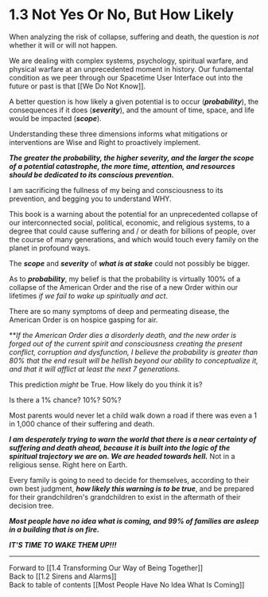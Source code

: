 # 1.3 Not Yes Or No, But How Likely

When analyzing the risk of collapse, suffering and death, the question is *not* whether it will or will not happen. 

We are dealing with complex systems, psychology, spiritual warfare, and physical warfare at an unprecedented moment in history. Our fundamental condition as we peer through our Spacetime User Interface out into the future or past is that [[We Do Not Know]]. 

A better question is how likely a given potential is to occur (***probability***), the consequences if it does (***severity***), and the amount of time, space, and life would be impacted (***scope***). 

Understanding these three dimensions informs what mitigations or interventions are Wise and Right to proactively implement. 

***The greater the probability, the higher severity, and the larger the scope of a potential catastrophe, the more time, attention, and resources should be dedicated to its conscious prevention.*** 

I am sacrificing the fullness of my being and consciousness to its prevention, and begging you to understand WHY. 

This book is a warning about the potential for an unprecedented collapse of our interconnected social, political, economic, and religious systems, to a degree that could cause suffering and / or death for billions of people, over the course of many generations, and which would touch every family on the planet in profound ways. 

The ***scope*** and ***severity*** of ***what is at stake*** could not possibly be bigger. 

As to ***probability***, my belief is that the probability is virtually 100% of a collapse of the American Order and the rise of a new Order within our lifetimes *if we fail to wake up spiritually and act*. 

There are so many symptoms of deep and permeating disease, the American Order is on hospice gasping for air. 

***If the American Order dies a disorderly death, and the new order is forged out of the current spirit and consciousness creating the present conflict, corruption and dysfunction, I believe the probability is greater than 80% that the end result will be hellish beyond our ability to conceptualize it, and that it will afflict at least the next 7 generations.*

This prediction *might* be True. How likely do you think it is? 

Is there a 1% chance? 
10%? 
50%? 

Most parents would never let a child walk down a road if there was even a 1 in 1,000 chance of their suffering and death. 

***I am desperately trying to warn the world that there is a near certainty of suffering and death ahead, because it is built into the logic of the spiritual trajectory we are on. We are headed towards hell.*** Not in a religious sense. Right here on Earth. 

Every family is going to need to decide for themselves, according to their own best judgment, ***how likely this warning is to be true***, and be prepared for their grandchildren's grandchildren to exist in the aftermath of their decision tree. 

***Most people have no idea what is coming, and 99% of families are asleep in a building that is on fire.*** 

***IT'S TIME TO WAKE THEM UP!!!***

___

Forward to [[1.4 Transforming Our Way of Being Together]]  
Back to [[1.2 Sirens and Alarms]]   
Back to table of contents [[Most People Have No Idea What Is Coming]]   


